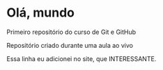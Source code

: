 # Olá, mundo
 Primeiro repositório do curso de Git e GitHub

 Repositório criado durante uma aula ao vivo
 
 Essa linha eu adicionei no site, que INTERESSANTE.
